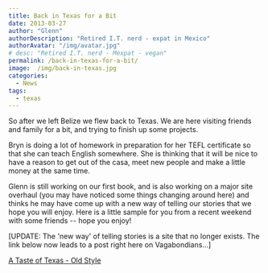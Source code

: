 ```yaml
---
title: Back in Texas for a Bit
date: 2013-03-27
author: "Glenn"
authorDescription: "Retired I.T. nerd - expat in Mexico"
authorAvatar: "/img/avatar.jpg"
# desc: "Retired I.T. nerd - Mexpat - vegan"
permalink: /back-in-texas-for-a-bit/
image:  /img/back-in-texas.jpg
categories:
  - News
tags:
  - texas
---
```

So after we left Belize we flew back to Texas. We are here visiting friends and family for a bit, and trying to finish up some projects.

Bryn is doing a lot of homework in preparation for her TEFL certificate so that she can teach English somewhere. She is thinking that it will be nice to have a reason to get out of the casa, meet new people and make a little money at the same time.

Glenn is still working on our first book, and is also working on a major site overhaul (you may have noticed some things changing around here) and thinks he may have come up with a new way of telling our stories that we hope you will enjoy. Here is a little sample for you from a recent weekend with some friends -- hope you enjoy!

[UPDATE: The 'new way' of telling stories is a site that no longer exists. The link below now leads to a post right here on Vagabondians...]

[A Taste of Texas - Old Style](/a-taste-of-texas-old-style)